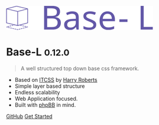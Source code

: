 <!-- _coverpage.md -->

![logo](_media/logo.svg)

# Base-L <small>0.12.0</small>

> A well structured top down base css framework.

- Based on [ITCSS](https://www.youtube.com/watch?v=1OKZOV-iLj4) by [Harry Roberts](http://www.csswizardry.com)
- Simple layer based structure
- Endless scalability
- Web Application focused.
- Built with [phpBB](http://www.phpbb.org) in mind.

[GitHub](https://github.com/hanakin/base-l/)
[Get Started](#base-l)
